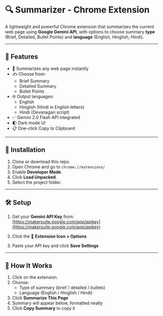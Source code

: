 # 🔍 Summarizer - Chrome Extension

A lightweight and powerful Chrome extension that summarizes the current web page using **Google Gemini API**, with options to choose summary **type** (Brief, Detailed, Bullet Points) and **language** (English, Hinglish, Hindi).

---

## 🚀 Features

- 📄 Summarizes any web page instantly
- ✍️ Choose from:
  - Brief Summary
  - Detailed Summary
  - Bullet Points
- 🌐 Output languages:
  - English
  - Hinglish (Hindi in English letters)
  - Hindi (Devanagari script)
- ✅ Gemini 2.0 Flash API integrated
- 🌓 Dark mode UI
- 📋 One-click Copy to Clipboard

---

## 🔧 Installation

1. Clone or download this repo.
2. Open Chrome and go to `chrome://extensions/`
3. Enable **Developer Mode**.
4. Click **Load Unpacked**.
5. Select the project folder.

---

## 🛠️ Setup

1. Get your **Gemini API Key** from:
   [https://makersuite.google.com/app/apikey](https://makersuite.google.com/app/apikey)

2. Click the 🧩 **Extension Icon > Options**
3. Paste your API key and click **Save Settings**

---

## 🧠 How It Works

1. Click on the extension.
2. Choose:
   - Type of summary (brief / detailed / bullets)
   - Language (English / Hinglish / Hindi)
3. Click **Summarize This Page**
4. Summary will appear below, formatted neatly
5. Click **Copy Summary** to copy it


